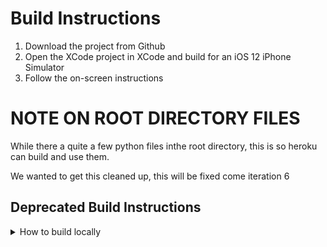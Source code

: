 # Build Instructions 
1. Download the project from Github
2. Open the XCode project in XCode and build for an iOS 12 iPhone Simulator
3. Follow the on-screen instructions

# NOTE ON ROOT DIRECTORY FILES
While there a quite a few python files inthe root directory, this is so heroku can build
and use them.

We wanted to get this cleaned up, this will be fixed come iteration 6

## Deprecated Build Instructions

<details><summary>How to build locally</summary>
<p>

#to run locally

1. Set up a database of SQLite or Postgres
2. With the Database set up, go into command line and set the DATABASE_URL
	enviornment variable to match your newly created database
3. from the root folder run "python db_create.py", this will generate the tables
	in the database
4. Set the FLASK_APP enviornment variable to "server.py"
5. Make sure that all the requirments that are found in requirments.txt are
	installed
6. Finally enter "flask run" in the command line, this should start the
	server

NOTE: AS OF NOW THE FRONT END IS CONNECTED TO THE HEROKU BUILD. YOU WOULD
	HAVE TO GO IN MANUALLY AND CHANGE THE HOST IN SWIFT IF YOU SET UP
	YOUR OWN BACKEDN


#to try on deployed app

